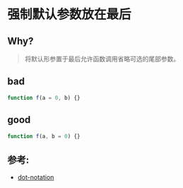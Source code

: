 # 强制默认参数放在最后

## Why?

> 将默认形参置于最后允许函数调用省略可选的尾部参数。

## bad

```js
function f(a = 0, b) {}
```

## good

```js
function f(a, b = 0) {}
```

## 参考:

- [dot-notation](https://eslint.org/docs/rules/dot-notation)
